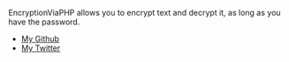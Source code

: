 EncryptionViaPHP allows you to encrypt text and decrypt it, as long as you have the password.
<ul>
    <li><a href="https://github.com/iVex">  My Github</a></li>
    <li><a href="https://twitter.com/iVexTwitting"> My Twitter</a></li>
</ul>
